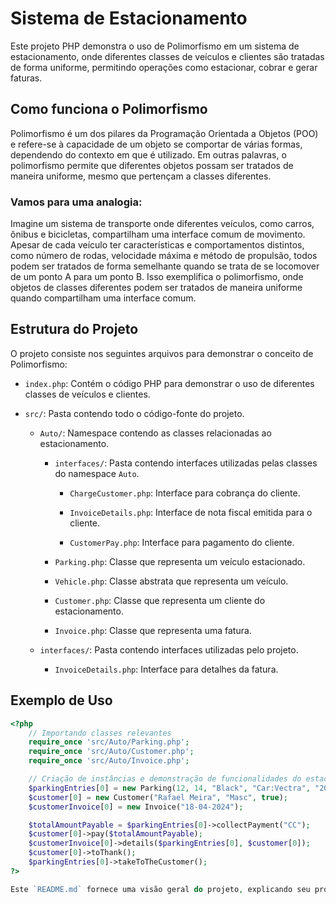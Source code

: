 # Sistema de Estacionamento

Este projeto PHP demonstra o uso de Polimorfismo em um sistema de estacionamento, onde diferentes classes de veículos e clientes são tratadas de forma uniforme, permitindo operações como estacionar, cobrar e gerar faturas.

## Como funciona o Polimorfismo

Polimorfismo é um dos pilares da Programação Orientada a Objetos (POO) e refere-se à capacidade de um objeto se comportar de várias formas, dependendo do contexto em que é utilizado. Em outras palavras, o polimorfismo permite que diferentes objetos possam ser tratados de maneira uniforme, mesmo que pertençam a classes diferentes.

### Vamos para uma analogia:

Imagine um sistema de transporte onde diferentes veículos, como carros, ônibus e bicicletas, compartilham uma interface comum de movimento. Apesar de cada veículo ter características e comportamentos distintos, como número de rodas, velocidade máxima e método de propulsão, todos podem ser tratados de forma semelhante quando se trata de se locomover de um ponto A para um ponto B. Isso exemplifica o polimorfismo, onde objetos de classes diferentes podem ser tratados de maneira uniforme quando compartilham uma interface comum.

## Estrutura do Projeto

O projeto consiste nos seguintes arquivos para demonstrar o conceito de Polimorfismo:

- `index.php`: Contém o código PHP para demonstrar o uso de diferentes classes de veículos e clientes.
  
- `src/`: Pasta contendo todo o código-fonte do projeto.

  - `Auto/`: Namespace contendo as classes relacionadas ao estacionamento.

    - `interfaces/`: Pasta contendo interfaces utilizadas pelas classes do namespace `Auto`.

      - `ChargeCustomer.php`: Interface para cobrança do cliente.
      - `InvoiceDetails.php`: Interface de nota fiscal emitida para o cliente.

      - `CustomerPay.php`: Interface para pagamento do cliente.

    - `Parking.php`: Classe que representa um veículo estacionado.

    - `Vehicle.php`: Classe abstrata que representa um veículo.

    - `Customer.php`: Classe que representa um cliente do estacionamento.

    - `Invoice.php`: Classe que representa uma fatura.

  - `interfaces/`: Pasta contendo interfaces utilizadas pelo projeto.

    - `InvoiceDetails.php`: Interface para detalhes da fatura.

## Exemplo de Uso

```php
<?php
    // Importando classes relevantes
    require_once 'src/Auto/Parking.php';
    require_once 'src/Auto/Customer.php';
    require_once 'src/Auto/Invoice.php';

    // Criação de instâncias e demonstração de funcionalidades do estacionamento
    $parkingEntries[0] = new Parking(12, 14, "Black", "Car:Vectra", "2008", "JK8LD0");
    $customer[0] = new Customer("Rafael Meira", "Masc", true);
    $customerInvoice[0] = new Invoice("18-04-2024");

    $totalAmountPayable = $parkingEntries[0]->collectPayment("CC");
    $customer[0]->pay($totalAmountPayable);
    $customerInvoice[0]->details($parkingEntries[0], $customer[0]);
    $customer[0]->toThank();
    $parkingEntries[0]->takeToTheCustomer();
?>

Este `README.md` fornece uma visão geral do projeto, explicando seu propósito, estrutura e como utilizar o Polimorfismo em PHP para gerenciar um sistema de estacionamento.
